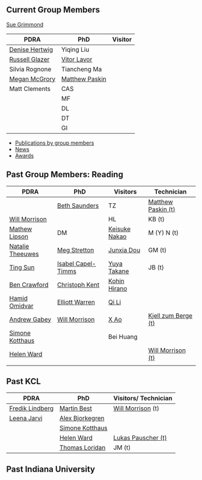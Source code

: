 ## Current Group Members

[Sue Grimmond](https://suegrimmond.github.io/Sue)

| PDRA | PhD |Visitor |
|---|--|--|
| [Denise Hertwig](https://orcid.org/0000-0002-2483-2675) | Yiqing Liu |
| [Russell Glazer](https://orcid.org/0000-0002-1002-1628) | [Vitor Lavor](https://orcid.org/0000-0001-9346-7694) |
| Silvia Rognone | Tiancheng Ma |
| [Megan McGrory](https://orcid.org/0000-0003-1016-5573) | [Matthew Paskin](https://orcid.org/0009-0007-1782-7150) |
| Matt Clements | CAS|
| | MF |
|| DL |
|| DT |
|| GI |


- [Publications by group members](https://suegrimmond.github.io/Publications)
- [News](https://suegrimmond.github.io/News)
- [Awards](https://suegrimmond.github.io/Awards)

## Past Group Members: Reading

| PDRA | PhD | Visitors | Technician |
|---|--| --|--|
|| [Beth Saunders](https://orcid.org/0000-0002-2788-6134)  | TZ |[Matthew Paskin (t)](https://orcid.org/0009-0007-1782-7150) |
| [Will Morrison](https://orcid.org/0000-0003-1568-8226) | | HL|KB (t) |
| [Mathew Lipson](https://www.researchgate.net/profile/Mathew-Lipson)  | DM|  [Keisuke Nakao](https://orcid.org/0000-0002-5260-1110) | M (Y) N (t) |
| [Natalie Theeuwes](https://orcid.org/0000-0002-9277-8551)| [Meg Stretton](https://orcid.org/0000-0002-1444-5735)| [Junxia Dou](https://orcid.org/0000-0003-0082-8681) |GM (t)
| [Ting Sun](https://orcid.org/0000-0002-2486-6146) | [Isabel Capel-Timms](https://orcid.org/0000-0002-2486-6146)  |[Yuya Takane](https://orcid.org/0000-0002-6259-2748) |JB (t) |
| [Ben Crawford](https://orcid.org/0000-0003-3820-7982) | [Christoph Kent](https://orcid.org/0000-0002-6323-3691) |  [Kohin Hirano](https://orcid.org/0000-0002-5722-414X) 
| [Hamid Omidvar](https://orcid.org/0000-0001-8124-7264) | [Elliott Warren](https://orcid.org/0000-0003-2757-7937) | [Qi Li](https://orcid.org/0000-0003-4435-6220)
| [Andrew Gabey](https://orcid.org/0000-0002-3104-2989) | [Will Morrison](https://orcid.org/0000-0003-1568-8226)| [X Ao](https://orcid.org/0000-0003-4954-8416) |[Kjell zum Berge (t)](https://orcid.org/0000-0002-7410-7121)|
| [Simone Kotthaus](https://orcid.org/0000-0002-4051-0705) | | Bei Huang 
| [Helen Ward](https://orcid.org/0000-0001-8881-185X) |  | | [Will Morrison (t)](https://orcid.org/0000-0003-1568-8226)|
| | | 


## Past KCL

| PDRA | PhD | Visitors/ Technician |
|---|--| --|
| [Fredik Lindberg](https://orcid.org/0000-0002-9648-4542)  | [Martin Best](https://orcid.org/0000-0003-4468-876X) | [Will Morrison](https://orcid.org/0000-0003-1568-8226) (t) |
| [Leena Jarvi](https://orcid.org/0000-0002-5224-3448) | [Alex Bjorkegren](https://www.researchgate.net/profile/Alex_Bjorkegren) | |
| | [Simone Kotthaus](https://orcid.org/0000-0002-4051-0705) | |
| |[Helen Ward](https://orcid.org/0000-0001-8881-185X) |  [Lukas Pauscher (t)](https://orcid.org/0000-0003-3096-5674) |
| | [Thomas Loridan](https://www.linkedin.com/in/thomasloridan/) | JM (t) |

## Past Indiana University
